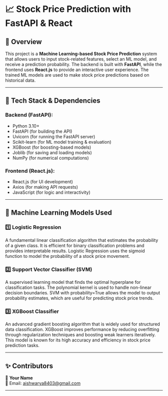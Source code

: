 # 📈 Stock Price Prediction with FastAPI & React

## 📌 Overview
This project is a **Machine Learning-based Stock Price Prediction** system that allows users to input stock-related features, select an ML model, and receive a prediction probability. The backend is built with **FastAPI**, while the frontend uses **React.js** to provide an interactive user experience. The trained ML models are used to make stock price predictions based on historical data.

---

## 🚀 Tech Stack & Dependencies
### **Backend (FastAPI):**
- Python 3.10+
- FastAPI (for building the API)
- Uvicorn (for running the FastAPI server)
- Scikit-learn (for ML model training & evaluation)
- XGBoost (for boosting-based models)
- Joblib (for saving and loading models)
- NumPy (for numerical computations)

### **Frontend (React.js):**
- React.js (for UI development)
- Axios (for making API requests)
- JavaScript (for logic and interactivity)

---

## 🧠 Machine Learning Models Used

### **1️⃣ Logistic Regression**
A fundamental linear classification algorithm that estimates the probability of a given class. It is efficient for binary classification problems and provides interpretable results. Logistic Regression uses the sigmoid function to model the probability of a stock price movement.

### **2️⃣ Support Vector Classifier (SVM)**
A supervised learning model that finds the optimal hyperplane for classification tasks. The polynomial kernel is used to handle non-linear decision boundaries. SVM with probability=True allows the model to output probability estimates, which are useful for predicting stock price trends.

### **3️⃣ XGBoost Classifier**
An advanced gradient boosting algorithm that is widely used for structured data classification. XGBoost improves performance by reducing overfitting through regularization techniques and boosting weak learners iteratively. This model is known for its high accuracy and efficiency in stock price prediction tasks.

---

## ✨ Contributors
👤 **Your Name**  
📧 Email: aishwarya8403@gmail.com  

---


